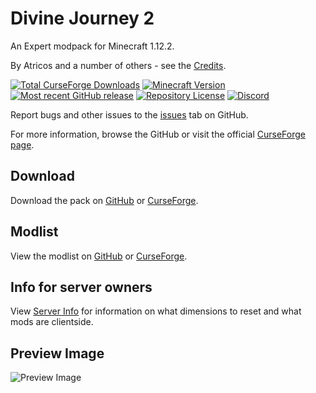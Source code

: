 # Divine Journey 2

An Expert modpack for Minecraft 1.12.2.

By Atricos and a number of others - see the [Credits](CREDITS.md).

[![Total CurseForge Downloads](https://cf.way2muchnoise.eu/full_370666_Downloads.svg?badge_style=for_the_badge)](https://www.curseforge.com/minecraft/modpacks/divine-journey-2/files)
[![Minecraft Version](https://img.shields.io/badge/For%20MC-1.12.2-yellow.svg?style=for-the-badge)](/manifest.json)
[![Most recent GitHub release](https://img.shields.io/github/v/release/divine-journey-2/divine-journey-2?color=%23C82A26&label=Latest%20Release&style=for-the-badge)](https://github.com/Divine-Journey-2/Divine-Journey-2/releases)
[![Repository License](https://img.shields.io/badge/License-GPL--3.0-yellow.svg?style=for-the-badge)](/LICENSE)
[![Discord](https://img.shields.io/discord/691927762755387402?label=Discord&colorB=7289DA&style=for-the-badge&logo=data:image/png;base64,iVBORw0KGgoAAAANSUhEUgAAAHYAAABWAgMAAABnZYq0AAAACVBMVEUAAB38%2FPz%2F%2F%2F%2Bm8P%2F9AAAAAXRSTlMAQObYZgAAAAFiS0dEAIgFHUgAAAAJcEhZcwAACxMAAAsTAQCanBgAAAAHdElNRQfhBxwQJhxy2iqrAAABoElEQVRIx7WWzdGEIAyGgcMeKMESrMJ6rILZCiiBg4eYKr%2Fd1ZAfgXFm98sJfAyGNwno3G9sLucgYGpQ4OGVRxQTREMDZjF7ILSWjoiHo1n%2BE03Aw8p7CNY5IhkYd%2F%2F6MtO3f8BNhR1QWnarCH4tr6myl0cWgUVNcfMcXACP1hKrGMt8wcAyxide7Ymcgqale7hN6846uJCkQxw6GG7h2MH4Czz3cLqD1zHu0VOXMfZjHLoYvsdd0Q7ZvsOkafJ1P4QXxrWFd14wMc60h8JKCbyQvImzlFjyGoZTKzohwWR2UzSONHhYXBQOaKKsySsahwGGDnb%2FiYPJw22sCqzirSULYy1qtHhXGbtgrM0oagBV4XiTJok3GoLoDNH8ooTmBm7ZMsbpFzi2bgPGoXWXME6XT%2BRJ4GLddxJ4PpQy7tmfoU2HPN6cKg%2BledKHBKlF8oNSt5w5g5o8eXhu1IOlpl5kGerDxIVT%2BztzKepulD8utXqpChamkzzuo7xYGk%2FkpSYuviLXun5bzdRf0Krejzqyz7Z3p0I1v2d6HmA07dofmS48njAiuMgAAAAASUVORK5CYII%3D)](https://discord.gg/rH9pyS7)

Report bugs and other issues to the [issues](https://github.com/Divine-Journey-2/Divine-Journey-2/issues) tab on GitHub.

For more information, browse the GitHub or visit the official [CurseForge page](https://www.curseforge.com/minecraft/modpacks/divine-journey-2).

## Download

Download the pack on [GitHub](https://github.com/Divine-Journey-2/Divine-Journey-2/releases) or [CurseForge](https://www.curseforge.com/minecraft/modpacks/divine-journey-2/files).

## Modlist

View the modlist on [GitHub](/modlist.html) or [CurseForge](https://www.curseforge.com/minecraft/modpacks/divine-journey-2/relations/dependencies).

## Info for server owners

View [Server Info](SERVER_INFO.md) for information on what dimensions to reset and what mods are clientside.

## Preview Image

![Preview Image](https://i.imgur.com/3MM86zr.jpg)
